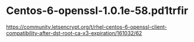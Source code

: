 # Centos-6-openssl-1.0.1e-58.pd1trfir
https://community.letsencrypt.org/t/rhel-centos-6-openssl-client-compatibility-after-dst-root-ca-x3-expiration/161032/62

